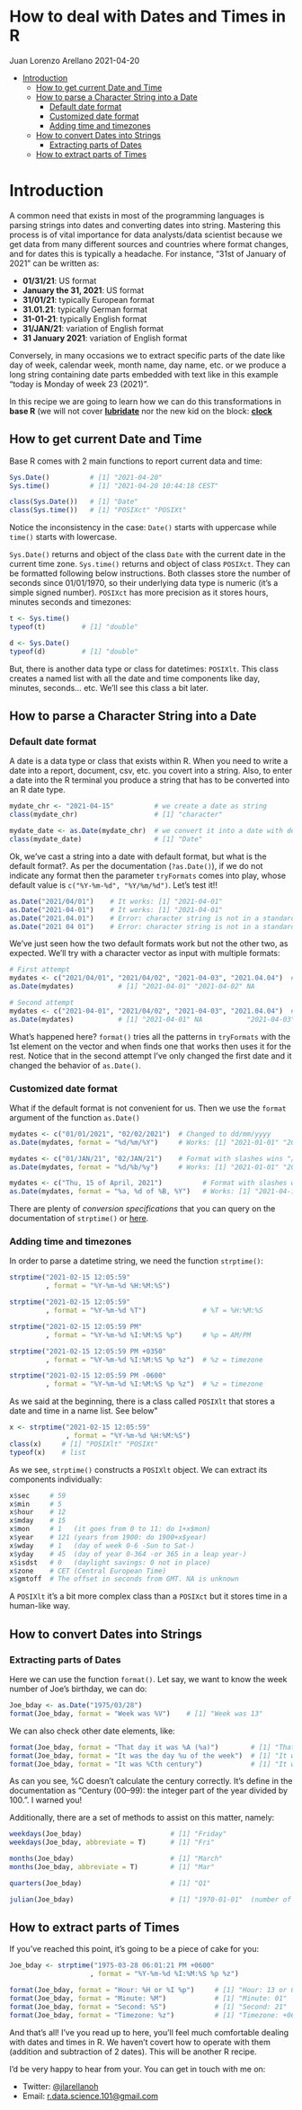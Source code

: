 How to deal with Dates and Times in R
================
Juan Lorenzo Arellano
2021-04-20

-   [Introduction](#introduction)
    -   [How to get current Date and
        Time](#how-to-get-current-date-and-time)
    -   [How to parse a Character String into a
        Date](#how-to-parse-a-character-string-into-a-date)
        -   [Default date format](#default-date-format)
        -   [Customized date format](#customized-date-format)
        -   [Adding time and timezones](#adding-time-and-timezones)
    -   [How to convert Dates into
        Strings](#how-to-convert-dates-into-strings)
        -   [Extracting parts of Dates](#extracting-parts-of-dates)
    -   [How to extract parts of Times](#how-to-extract-parts-of-times)

# Introduction

A common need that exists in most of the programming languages is
parsing strings into dates and converting dates into string. Mastering
this process is of vital importance for data analysts/data scientist
because we get data from many different sources and countries where
format changes, and for dates this is typically a headache. For
instance, “31st of January of 2021” can be written as:

-   **01/31/21**: US format
-   **January the 31, 2021**: US format
-   **31/01/21**: typically European format
-   **31.01.21**: typically German format
-   **31-01-21**: typically English format
-   **31/JAN/21**: variation of English format
-   **31 January 2021**: variation of English format

Conversely, in many occasions we to extract specific parts of the date
like day of week, calendar week, month name, day name, etc. or we
produce a long string containing date parts embedded with text like in
this example “today is Monday of week 23 (2021)”.

In this recipe we are going to learn how we can do this transformations
in **base R** (we will not cover
[**lubridate**](https://lubridate.tidyverse.org/) nor the new kid on the
block: [**clock**](https://clock.r-lib.org/)

## How to get current Date and Time

Base R comes with 2 main functions to report current data and time:

``` r
Sys.Date()          # [1] "2021-04-20"
Sys.time()          # [1] "2021-04-20 10:44:18 CEST"

class(Sys.Date())   # [1] "Date"
class(Sys.time())   # [1] "POSIXct" "POSIXt" 
```

Notice the inconsistency in the case: `Date()` starts with uppercase
while `time()` starts with lowercase.

`Sys.Date()` returns and object of the class `Date` with the current
date in the current time zone. `Sys.time()` returns and object of class
`POSIXct`. They can be formatted following below instructions. Both
classes store the number of seconds since 01/01/1970, so their
underlying data type is numeric (it’s a simple signed number). `POSIXct`
has more precision as it stores hours, minutes seconds and timezones:

``` r
t <- Sys.time()    
typeof(t)         # [1] "double"

d <- Sys.Date()    
typeof(d)         # [1] "double"
```

But, there is another data type or class for datetimes: `POSIXlt`. This
class creates a named list with all the date and time components like
day, minutes, seconds… etc. We’ll see this class a bit later.

## How to parse a Character String into a Date

### Default date format

A date is a data type or class that exists within R. When you need to
write a date into a report, document, csv, etc. you covert into a
string. Also, to enter a date into the R terminal you produce a string
that has to be converted into an R date type.

``` r
mydate_chr <- "2021-04-15"          # we create a date as string
class(mydate_chr)                   # [1] "character"

mydate_date <- as.Date(mydate_chr)  # we convert it into a date with default format yyyy-mm-dd 
class(mydate_date)                  # [1] "Date"
```

Ok, we’ve cast a string into a date with default format, but what is the
default format?. As per the documentation (`?as.Date()`), if we do not
indicate any format then the parameter `tryFormats` comes into play,
whose default value is `c("%Y-%m-%d", "%Y/%m/%d")`. Let’s test it!!

``` r
as.Date("2021/04/01")    # It works: [1] "2021-04-01"
as.Date("2021-04-01")    # It works: [1] "2021-04-01"
as.Date("2021.04.01")    # Error: character string is not in a standard unambiguous format
as.Date("2021 04 01")    # Error: character string is not in a standard unambiguous format
```

We’ve just seen how the two default formats work but not the other two,
as expected. We’ll try with a character vector as input with multiple
formats:

``` r
# First attempt
mydates <- c("2021/04/01", "2021/04/02", "2021-04-03", "2021.04.04")  # Format with slashes wins "/"
as.Date(mydates)           # [1] "2021-04-01" "2021-04-02" NA           NA 

# Second attempt
mydates <- c("2021-04-01", "2021/04/02", "2021-04-03", "2021.04.04")  # Format with dashes wins "-"
as.Date(mydates)           # [1] "2021-04-01" NA           "2021-04-03" NA  
```

What’s happened here? `format()` tries all the patterns in `tryFormats`
with the 1st element on the vector and when finds one that works then
uses it for the rest. Notice that in the second attempt I’ve only
changed the first date and it changed the behavior of `as.Date()`.

### Customized date format

What if the default format is not convenient for us. Then we use the
`format` argument of the function `as.Date()`

``` r
mydates <- c("01/01/2021", "02/02/2021")  # Changed to dd/mm/yyyy
as.Date(mydates, format = "%d/%m/%Y")     # Works: [1] "2021-01-01" "2021-02-02"

mydates <- c("01/JAN/21", "02/JAN/21")    # Format with slashes wins "/"
as.Date(mydates, format = "%d/%b/%y")     # Works: [1] "2021-01-01" "2021-01-02"

mydates <- c("Thu, 15 of April, 2021")          # Format with slashes wins "/"
as.Date(mydates, format = "%a, %d of %B, %Y")   # Works: [1] "2021-04-15"
```

There are plenty of *conversion specifications* that you can query on
the documentation of `strptime()` or
[here](https://rdrr.io/r/base/strptime.html).

### Adding time and timezones

In order to parse a datetime string, we need the function `strptime()`:

``` r
strptime("2021-02-15 12:05:59"
         , format = "%Y-%m-%d %H:%M:%S")

strptime("2021-02-15 12:05:59"
         , format = "%Y-%m-%d %T")              # %T = %H:%M:%S

strptime("2021-02-15 12:05:59 PM"
         , format = "%Y-%m-%d %I:%M:%S %p")     # %p = AM/PM

strptime("2021-02-15 12:05:59 PM +0350"
         , format = "%Y-%m-%d %I:%M:%S %p %z")  # %z = timezone

strptime("2021-02-15 12:05:59 PM -0600"
         , format = "%Y-%m-%d %I:%M:%S %p %z")  # %z = timezone
```

As we said at the beginning, there is a class called `POSIXlt` that
stores a date and time in a name list. See below"

``` r
x <- strptime("2021-02-15 12:05:59"
              , format = "%Y-%m-%d %H:%M:%S")
class(x)     # [1] "POSIXlt" "POSIXt"
typeof(x)    # list
```

As we see, `strptime()` constructs a `POSIXlt` object. We can extract
its components individually:

``` r
x$sec     # 59
x$min     # 5
x$hour    # 12
x$mday    # 15
x$mon     # 1   (it goes from 0 to 11: do 1+x$mon)
x$year    # 121 (years from 1900: do 1900+x$year)
x$wday    # 1   (day of week 0-6 -Sun to Sat-)
x$yday    # 45  (day of year 0-364 -or 365 in a leap year-)
x$isdst   # 0   (daylight savings: 0 not in place)
x$zone    # CET (Central European Time)
x$gmtoff  # The offset in seconds from GMT. NA is unknown
```

A `POSIXlt` it’s a bit more complex class than a `POSIXct` but it stores
time in a human-like way.

## How to convert Dates into Strings

### Extracting parts of Dates

Here we can use the function `format()`. Let say, we want to know the
week number of Joe’s birthday, we can do:

``` r
Joe_bday <- as.Date("1975/03/28")
format(Joe_bday, format = "Week was %V")    # [1] "Week was 13"
```

We can also check other date elements, like:

``` r
format(Joe_bday, format = "That day it was %A (%a)")        # [1] "That day it was Friday (Fri)"
format(Joe_bday, format = "It was the day %u of the week")  # [1] "It was the day 3rd of the week 5"
format(Joe_bday, format = "It was %Cth century")            # [1] "It was 19th century (really ??)"
```

As can you see, %C doesn’t calculate the century correctly. It’s define
in the documentation as “Century (00–99): the integer part of the year
divided by 100.”. I warned you!

Additionally, there are a set of methods to assist on this matter,
namely:

``` r
weekdays(Joe_bday)                      # [1] "Friday"
weekdays(Joe_bday, abbreviate = T)      # [1] "Fri"

months(Joe_bday)                        # [1] "March"
months(Joe_bday, abbreviate = T)        # [1] "Mar"

quarters(Joe_bday)                      # [1] "Q1" 

julian(Joe_bday)                        # [1] "1970-01-01"  (number of days since 1970-01-01)
```

## How to extract parts of Times

If you’ve reached this point, it’s going to be a piece of cake for you:

``` r
Joe_bday <- strptime("1975-03-28 06:01:21 PM +0600"
                    , format = "%Y-%m-%d %I:%M:%S %p %z")

format(Joe_bday, format = "Hour: %H or %I %p")     # [1] "Hour: 13 or 01 PM" 
format(Joe_bday, format = "Minute: %M")            # [1] "Minute: 01"
format(Joe_bday, format = "Second: %S")            # [1] "Second: 21"
format(Joe_bday, format = "Timezone: %z")          # [1] "Timezone: +0600"
```

And that’s all! I’ve you read up to here, you’ll feel much comfortable
dealing with dates and times in R. We haven’t covert how to operate with
them (addition and subtraction of 2 dates). This will be another R
recipe.

I’d be very happy to hear from your. You can get in touch with me on:

-   Twitter: [@jlarellanoh](https://twitter.com/jlarellanoh)
-   Email: <r.data.science.101@gmail.com>
